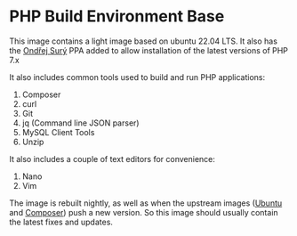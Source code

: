 # PHP Build Environment Base

This image contains a light image based on ubuntu 22.04 LTS. It also has the [Ondřej Surý](https://launchpad.net/~ondrej/+archive/ubuntu/php) PPA added to allow installation of the latest versions of PHP 7.x

It also includes common tools used to build and run PHP applications:

1. Composer
1. curl
1. Git
1. jq (Command line JSON parser)
1. MySQL Client Tools
1. Unzip

It also includes a couple of text editors for convenience:

1. Nano
1. Vim

The image is rebuilt nightly, as well as when the upstream images ([Ubuntu](https://hub.docker.com/_/ubuntu/) and [Composer](https://hub.docker.com/_/composer/)) push a new version. So this image should usually contain the latest fixes and updates.